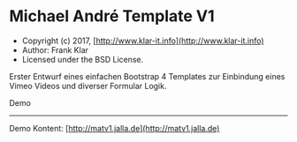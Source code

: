 Michael André Template V1
=========================

* Copyright (c) 2017, [http://www.klar-it.info](http://www.klar-it.info)
* Author: Frank Klar
* Licensed under the BSD License.

Erster Entwurf eines einfachen Bootstrap 4 Templates zur Einbindung eines Vimeo Videos und diverser Formular Logik.

Demo
____

Demo Kontent: [http://matv1.jalla.de](http://matv1.jalla.de)